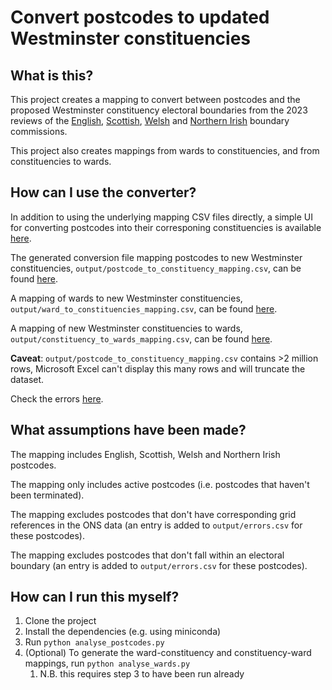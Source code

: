 # Convert postcodes to updated Westminster constituencies

## What is this?

This project creates a mapping to convert between postcodes and the proposed Westminster constituency electoral boundaries from the 2023 reviews of the [English](https://boundarycommissionforengland.independent.gov.uk/2023-review/), [Scottish](https://www.bcomm-scotland.independent.gov.uk/reviews/2023-review-uk-parliament-constituencies), [Welsh](https://bcomm-wales.gov.uk/reviews/06-23/2023-parliamentary-review-final-recommendations) and [Northern Irish](https://www.boundarycommission.org.uk/2023-review-parliamentary-constituencies) boundary commissions.

This project also creates mappings from wards to constituencies, and from constituencies to wards.

## How can I use the converter?

In addition to using the underlying mapping CSV files directly, a simple UI for converting postcodes into their corresponing constituencies is available [here](https://12v.github.io/boundary-mapper/).

The generated conversion file mapping postcodes to new Westminster constituencies, `output/postcode_to_constituency_mapping.csv`, can be found [here](https://github.com/12v/boundary-mapper/blob/main/output/postcode_to_constituency_mapping.csv).

A mapping of wards to new Westminster constituencies,  `output/ward_to_constituencies_mapping.csv`,  can be found [here](https://github.com/12v/boundary-mapper/blob/main/output/ward_to_constituencies_mapping.csv).

A mapping of new Westminster constituencies to wards,  `output/constituency_to_wards_mapping.csv`,  can be found [here](https://github.com/12v/boundary-mapper/blob/main/output/constituency_to_wards_mapping.csv).

**Caveat**: `output/postcode_to_constituency_mapping.csv` contains >2 million rows, Microsoft Excel can't display this many rows and will truncate the dataset.

Check the errors [here](https://github.com/12v/boundary-mapper/blob/main/output/errors.csv).

## What assumptions have been made?

The mapping includes English, Scottish, Welsh and Northern Irish postcodes.

The mapping only includes active postcodes (i.e. postcodes that haven't been terminated).

The mapping excludes postcodes that don't have corresponding grid references in the ONS data (an entry is added to `output/errors.csv` for these postcodes).

The mapping excludes postcodes that don't fall within an electoral boundary (an entry is added to `output/errors.csv` for these postcodes).

## How can I run this myself?

1. Clone the project
2. Install the dependencies (e.g. using miniconda)
3. Run `python analyse_postcodes.py`
4. (Optional) To generate the ward-constituency and constituency-ward mappings, run `python analyse_wards.py`
    1. N.B. this requires step 3 to have been run already
